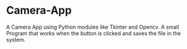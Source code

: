 # Camera-App
A Camera App using Python modules like Tkinter and Opencv.
A small Program that works when the button is clicked and saves the file in the system.
